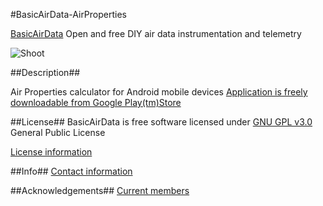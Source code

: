#BasicAirData-AirProperties

[BasicAirData](http://www.basicairdata.eu) Open and free DIY air data instrumentation and telemetry 

![Shoot](https://cloud.githubusercontent.com/assets/7497614/7476122/e2bd2a7e-f34b-11e4-8bd9-a6e3767ec055.png)

##Description##

Air Properties calculator for Android mobile devices
[Application is freely downloadable from Google Play(tm)Store](https://play.google.com/store/apps/details?id=eu.basicairdata.jlj.cipm91airdensity&hl=en)


##License##
BasicAirData is free software licensed under [GNU GPL v3.0](http://www.gnu.org/licenses/gpl-3.0.txt) General Public License

[License information](http://www.basicairdata.eu/copyright.html)

##Info##
[Contact information](http://www.basicairdata.eu/social.html)

##Acknowledgements##
[Current members](http://www.basicairdata.eu/about.html)